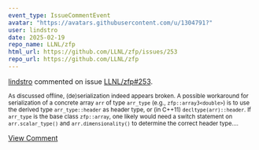 ```yaml
---
event_type: IssueCommentEvent
avatar: "https://avatars.githubusercontent.com/u/1304791?"
user: lindstro
date: 2025-02-19
repo_name: LLNL/zfp
html_url: https://github.com/LLNL/zfp/issues/253
repo_url: https://github.com/LLNL/zfp
---
```


<a href='https://github.com/lindstro' target='_blank'>lindstro</a> commented on issue <a href='https://github.com/LLNL/zfp/issues/253' target='_blank'>LLNL/zfp#253</a>.

<small>As discussed offline, (de)serialization indeed appears broken.  A possible workaround for serialization of a concrete array `arr`  of type `arr_type` (e.g., `zfp::array3<double>`) is to use the derived type `arr_type::header` as header type, or (in C++11) `decltype(arr)::header`.  If `arr_type` is the base class `zfp::array`, one likely would need a switch statement on `arr.scalar_type()` and `arr.dimensionality()` to determine the correct header type....</small>

<a href='https://github.com/LLNL/zfp/issues/253' target='_blank'>View Comment</a>